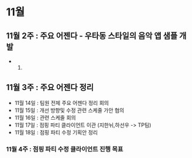 # 11월 
## 11월 2주 : 주요 어젠다 - 우타동 스타일의 음악 앱 샘플 개발
- 1. 

## 11월 3주 : 주요 어젠다 정리 

- 11월 14일 : 팀원 전체 주요 어젠다 정리 회의 
- 11월 15일 : 개선 방향및 수정 관련 스케줄 가안 협의
- 11월 16일 : 관련 스케줄 회의
- 11월 17일 : 점핑 파티 클라이언트 이관 (지한뉘,하선우 -> TP팀)
- 11월 18일 : 점핑 파티 수정 기획안 정리 



### 11월 4주 : 점핑 파티 수정 클라이언트 진행 목표 
